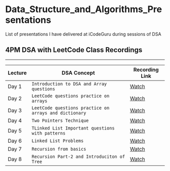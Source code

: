 # Data_Structure_and_Algorithms_Presentations
List of presentations I have delivered at iCodeGuru during sessions of DSA
## 4PM DSA with LeetCode Class Recordings

---

| **Lecture** | **DSA Concept** | **Recording Link** | 
|------------|------------------|---------------|
| Day 1 | `Introduction to DSA and Array questions` | [Watch](https://youtu.be/g8B3D25Ieiw) |
| Day 2 | `LeetCode questions practice on arrays` | [Watch](https://www.facebook.com/iCodeguru/videos/1046974373871370) | 
| Day 3 | `LeetCode questions practice on arrays and dictionary` | [Watch](https://web.facebook.com/share/v/17AG4WiBQA/) |
| Day 4 | `Two Pointers Technique` | [Watch](https://youtu.be/uOZdfeuGPsU) |
| Day 5 | `TLinked List Important questions with patterns` | [Watch](https://youtu.be/xdJ10CdSl04) |
| Day 6 | `Linked List Problems` | [Watch](https://web.facebook.com/share/v/1654QE26TA/) |
| Day 7 | `Recursion from basics` | [Watch](https://youtu.be/XMFhquUeqLw) |
| Day 8 | `Recursion Part-2 and Introduciton of Tree` | [Watch](https://youtu.be/-5JE9zowTA4) |
